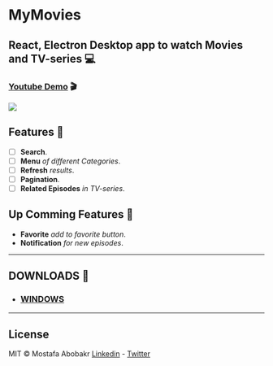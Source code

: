# MyMovies

## React, Electron Desktop app to watch Movies and TV-series 💻

### [Youtube Demo](https://youtu.be/tAmcWPn10XY) 🎬

![](MyMovies.gif)

## Features 🎉

- [ ] **Search**.
- [ ] **Menu** _of different Categories_.
- [ ] **Refresh** _results_.
- [ ] **Pagination**.
- [ ] **Related Episodes** _in TV-series_.

## Up Comming Features 👀

- **Favorite** _add to favorite button_.
- **Notification** _for new episodes_.

---

## DOWNLOADS 📢

- ### [WINDOWS](https://github.com/mostafaabobakr7/mymovies-desktop/releases/download/untagged-306c1cb24a167bd01cca/MyMovies-0.1.0.exe)

-----
## License
MIT © Mostafa Abobakr [Linkedin](https://www.linkedin.com/in/mostafaabobakr) - [Twitter](https://twitter.com/MustafaAbobakr)
